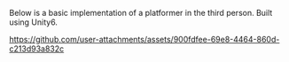 Below is a basic implementation of a platformer in the third person. Built using Unity6.



https://github.com/user-attachments/assets/900fdfee-69e8-4464-860d-c213d93a832c

